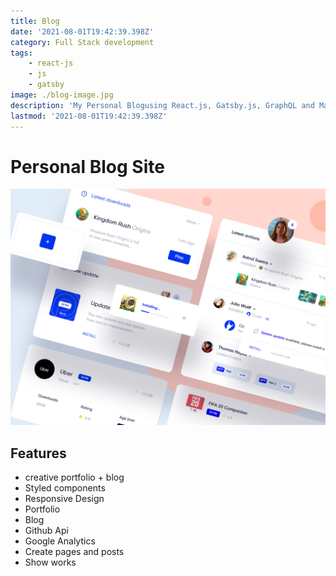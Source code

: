```yaml
---
title: Blog
date: '2021-08-01T19:42:39.398Z'
category: Full Stack development
tags:
    - react-js
    - js
    - gatsby
image: ./blog-image.jpg
description: 'My Personal Blogusing React.js, Gatsby.js, GraphQL and Markdown.'
lastmod: '2021-08-01T19:42:39.398Z'
---
```

# Personal Blog Site

![double_address_fields](./blog-image.jpg)



Features
---------------------
- creative portfolio + blog
- Styled components
- Responsive Design
- Portfolio
- Blog
- Github Api
- Google Analytics
- Create pages and posts
- Show works
